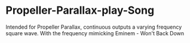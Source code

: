 # Propeller-Parallax-play-Song
Intended for Propeller Parallax, continuous outputs a varying frequency square wave.
With the frequency mimicking Eminem - Won't Back Down
